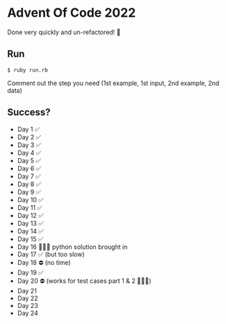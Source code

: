 # Advent Of Code 2022

Done very quickly and un-refactored! 🙂

## Run

`$ ruby run.rb`

Comment out the step you need (1st example, 1st input, 2nd example, 2nd data)

## Success?

- Day 1 ✅
- Day 2 ✅
- Day 3 ✅
- Day 4 ✅
- Day 5 ✅
- Day 6 ✅
- Day 7 ✅
- Day 8 ✅
- Day 9 ✅
- Day 10 ✅
- Day 11 ✅
- Day 12 ✅
- Day 13 ✅
- Day 14 ✅
- Day 15 ✅
- Day 16 🙅🏻‍♂️ python solution brought in
- Day 17 ✅ (but too slow)
- Day 18 ⛔ (no time)
- Day 19 ✅
- Day 20 ⛔  (works for test cases part 1 & 2 🤷🏻‍♂️)
- Day 21
- Day 22
- Day 23
- Day 24
